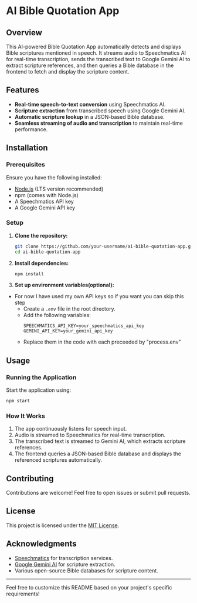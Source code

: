 # AI Bible Quotation App

## Overview
This AI-powered Bible Quotation App automatically detects and displays Bible scriptures mentioned in speech. It streams audio to Speechmatics AI for real-time transcription, sends the transcribed text to Google Gemini AI to extract scripture references, and then queries a Bible database in the frontend to fetch and display the scripture content.

## Features
- **Real-time speech-to-text conversion** using Speechmatics AI.
- **Scripture extraction** from transcribed speech using Google Gemini AI.
- **Automatic scripture lookup** in a JSON-based Bible database.
- **Seamless streaming of audio and transcription** to maintain real-time performance.

## Installation

### Prerequisites
Ensure you have the following installed:
- [Node.js](https://nodejs.org/) (LTS version recommended)
- npm (comes with Node.js)
- A Speechmatics API key
- A Google Gemini API key

### Setup
1. **Clone the repository:**
   ```sh
   git clone https://github.com/your-username/ai-bible-quotation-app.git
   cd ai-bible-quotation-app
   ```
2. **Install dependencies:**
   ```sh
   npm install
   ```
3. **Set up environment variables(optional):**

* For now I have used my own API keys so if you want you can skip this step
   - Create a `.env` file in the root directory.
   - Add the following variables:
     ```env
     SPEECHMATICS_API_KEY=your_speechmatics_api_key
     GEMINI_API_KEY=your_gemini_api_key
     ```
  - Replace them in the code with each preceeded by "process.env"

## Usage

### Running the Application
Start the application using:
```sh
npm start
```

### How It Works
1. The app continuously listens for speech input.
2. Audio is streamed to Speechmatics for real-time transcription.
3. The transcribed text is streamed to Gemini AI, which extracts scripture references.
4. The frontend queries a JSON-based Bible database and displays the referenced scriptures automatically.


## Contributing
Contributions are welcome! Feel free to open issues or submit pull requests.

## License
This project is licensed under the [MIT License](LICENSE).

## Acknowledgments
- [Speechmatics](https://www.speechmatics.com/) for transcription services.
- [Google Gemini AI](https://ai.google.com/gemini/) for scripture extraction.
- Various open-source Bible databases for scripture content.

---
Feel free to customize this README based on your project's specific requirements!

